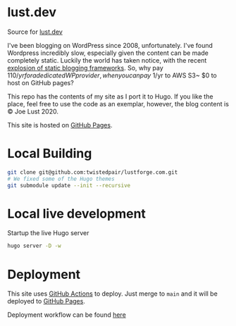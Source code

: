 # lust.dev
Source for [lust.dev](https://lust.dev)

I've been blogging on WordPress since 2008, unfortunately. I've found Wordpress incredibly slow, especially given the content can be made completely static. Luckily the world has taken notice, with the recent [explosion of static blogging frameworks](https://www.staticgen.com/). So, why pay $110/yr for a dedicated WP provider, when you can pay ~$1/yr to AWS S3~ $0 to host on GitHub pages?

This repo has the contents of my site as I port it to Hugo. If you like the place, feel free to use the code as an exemplar, however, the blog content is &copy; Joe Lust 2020.

This site is hosted on [GitHub Pages](https://pages.github.com/).

# Local Building

```bash
git clone git@github.com:twistedpair/lustforge.com.git
# We fixed some of the Hugo themes
git submodule update --init --recursive
```

# Local live development

Startup the live Hugo server

```bash
hugo server -D -w
```

# Deployment

This site uses [GitHub Actions](https://github.com/actions) to deploy. Just merge to `main` and it will be deployed to [GitHub Pages](https://pages.github.com/).

Deployment workflow can be found [here](.github/workflows/build-deploy-site.yml)
